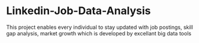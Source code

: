 # Linkedin-Job-Data-Analysis
This project enables every individual to stay updated with job postings, skill gap analysis, market growth which is developed by excellant big data tools
